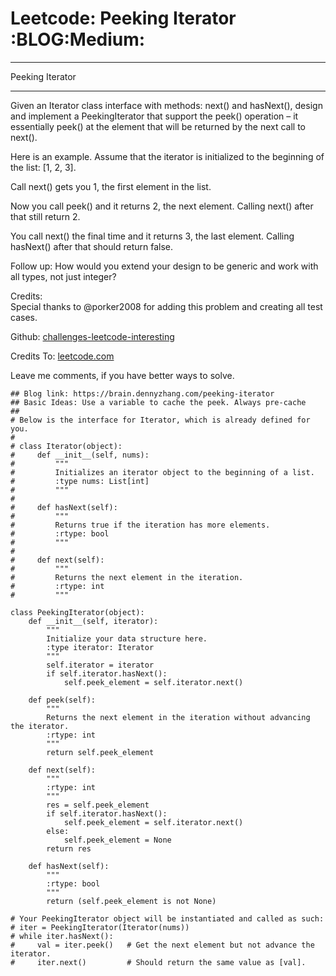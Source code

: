 # Leetcode: Peeking Iterator     :BLOG:Medium:


---

Peeking Iterator  

---

Given an Iterator class interface with methods: next() and hasNext(), design and implement a PeekingIterator that support the peek() operation &#x2013; it essentially peek() at the element that will be returned by the next call to next().  

Here is an example. Assume that the iterator is initialized to the beginning of the list: [1, 2, 3].  

Call next() gets you 1, the first element in the list.  

Now you call peek() and it returns 2, the next element. Calling next() after that still return 2.  

You call next() the final time and it returns 3, the last element. Calling hasNext() after that should return false.  

Follow up: How would you extend your design to be generic and work with all types, not just integer?  

Credits:  
Special thanks to @porker2008 for adding this problem and creating all test cases.  

Github: [challenges-leetcode-interesting](https://github.com/DennyZhang/challenges-leetcode-interesting/tree/master/peeking-iterator)  

Credits To: [leetcode.com](https://leetcode.com/problems/peeking-iterator/description/)  

Leave me comments, if you have better ways to solve.  

    ## Blog link: https://brain.dennyzhang.com/peeking-iterator
    ## Basic Ideas: Use a variable to cache the peek. Always pre-cache
    ##
    # Below is the interface for Iterator, which is already defined for you.
    #
    # class Iterator(object):
    #     def __init__(self, nums):
    #         """
    #         Initializes an iterator object to the beginning of a list.
    #         :type nums: List[int]
    #         """
    #
    #     def hasNext(self):
    #         """
    #         Returns true if the iteration has more elements.
    #         :rtype: bool
    #         """
    #
    #     def next(self):
    #         """
    #         Returns the next element in the iteration.
    #         :rtype: int
    #         """
    
    class PeekingIterator(object):
        def __init__(self, iterator):
            """
            Initialize your data structure here.
            :type iterator: Iterator
            """
            self.iterator = iterator
            if self.iterator.hasNext():
                self.peek_element = self.iterator.next()
    
        def peek(self):
            """
            Returns the next element in the iteration without advancing the iterator.
            :rtype: int
            """
            return self.peek_element        
    
        def next(self):
            """
            :rtype: int
            """
            res = self.peek_element
            if self.iterator.hasNext():
                self.peek_element = self.iterator.next()
            else:
                self.peek_element = None
            return res
    
        def hasNext(self):
            """
            :rtype: bool
            """
            return (self.peek_element is not None)
    
    # Your PeekingIterator object will be instantiated and called as such:
    # iter = PeekingIterator(Iterator(nums))
    # while iter.hasNext():
    #     val = iter.peek()   # Get the next element but not advance the iterator.
    #     iter.next()         # Should return the same value as [val].